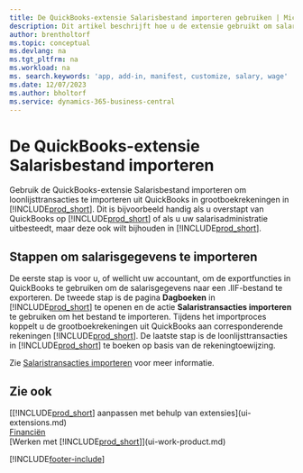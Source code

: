 ```yaml
---
title: De QuickBooks-extensie Salarisbestand importeren gebruiken | Microsoft Docs
description: Dit artikel beschrijft hoe u de extensie gebruikt om salaris- en loontransacties te importeren uit de salarisservice van QuickBooks.
author: brentholtorf
ms.topic: conceptual
ms.devlang: na
ms.tgt_pltfrm: na
ms.workload: na
ms. search.keywords: 'app, add-in, manifest, customize, salary, wage'
ms.date: 12/07/2023
ms.author: bholtorf
ms.service: dynamics-365-business-central
---
```

# De QuickBooks-extensie Salarisbestand importeren
Gebruik de QuickBooks-extensie Salarisbestand importeren om loonlijsttransacties te importeren uit QuickBooks in grootboekrekeningen in [!INCLUDE[prod_short](includes/prod_short.md)]. Dit is bijvoorbeeld handig als u overstapt van QuickBooks op [!INCLUDE[prod_short](includes/prod_short.md)] of als u uw salarisadministratie uitbesteedt, maar deze ook wilt bijhouden in [!INCLUDE[prod_short](includes/prod_short.md)].

## Stappen om salarisgegevens te importeren
De eerste stap is voor u, of wellicht uw accountant, om de exportfuncties in QuickBooks te gebruiken om de salarisgegevens naar een .IIF-bestand te exporteren. De tweede stap is de pagina **Dagboeken** in [!INCLUDE[prod_short](includes/prod_short.md)] te openen en de actie **Salaristransacties importeren** te gebruiken om het bestand te importeren. Tijdens het importproces koppelt u de grootboekrekeningen uit QuickBooks aan corresponderende rekeningen [!INCLUDE[prod_short](includes/prod_short.md)]. De laatste stap is de loonlijsttransacties in [!INCLUDE[prod_short](includes/prod_short.md)] te boeken op basis van de rekeningtoewijzing. 

Zie [Salaristransacties importeren](finance-how-import-payroll-transactions.md) voor meer informatie.

## Zie ook
[[!INCLUDE[prod_short](includes/prod_short.md)] aanpassen met behulp van extensies](ui-extensions.md)    
[Financiën](finance.md)    
[Werken met [!INCLUDE[prod_short](includes/prod_short.md)]](ui-work-product.md)


[!INCLUDE[footer-include](includes/footer-banner.md)]